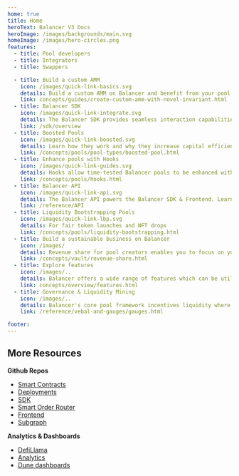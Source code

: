 ```yaml
---
home: true
title: Home
heroText: Balancer V3 Docs
heroImage: /images/backgrounds/main.svg
homeImage: /images/hero-circles.png
features:
  - title: Pool developers
  - title: Integrators
  - title: Swappers

  - title: Build a custom AMM
    icon: /images/quick-link-basics.svg
    details: Build a custom AMM on Balancer and benefit from your pool being fully integrated in the DeFi ecosystem
    link: concepts/guides/create-custom-amm-with-novel-invariant.html
  - title: Balancer SDK
    icon: /images/quick-link-integrate.svg
    details: The Balancer SDK provides seamless interaction capabilities with Balancer in Javascript
    link: /sdk/overview
  - title: Boosted Pools
    icon: /images/quick-link-boosted.svg
    details: Learn how they work and why they increase capital efficiency
    link: /concepts/pools/pool-types/boosted-pool.html
  - title: Enhance pools with Hooks
    icon: /images/quick-link-guides.svg
    details: Hooks allow time-tested Balancer pools to be enhanced with functionalities your protocol requires
    link: /concepts/pools/hooks.html
  - title: Balancer API
    icon: /images/quick-link-api.svg
    details: The Balancer API powers the Balancer SDK & Frontend. Learn how to use it to fetch optimized trade paths 
    link: /reference/API
  - title: Liquidity Bootstrapping Pools
    icon: /images/quick-link-lbp.svg
    details: For fair token launches and NFT drops
    link: /concepts/pools/liquidity-bootstrapping.html
  - title: Build a sustainable business on Balancer
    icon: /images/
    details: Revenue share for pool creators enables you to focus on your protocols value proposition while your pool lives within the Balancer ecosystem
    link: /concepts/vault/revenue-share.html
  - title: Explore features
    icon: /images/..
    details: Balancer offers a wide range of features which can be utilized by various DeFi participants
    link: concepts/overview/features.html
  - title: Governance & Liquidity Mining
    icon: /images/..
    details: Balancer's core pool framework incentives liquidity where it drives the best impact on protocol revenue
    link: /reference/vebal-and-gauges/gauges.html

footer:
---
```


## More Resources

**Github Repos**

- [Smart Contracts](https://github.com/balancer/balancer-v2-monorepo)
- [Deployments](https://github.com/balancer/balancer-deployments)
- [SDK](https://github.com/balancer/balancer-sdk)
- [Smart Order Router](https://github.com/balancer/balancer-sor)
- [Frontend](https://github.com/balancer/frontend-v2)
- [Subgraph](https://github.com/balancer/balancer-subgraph-v2)

**Analytics & Dashboards**

- [DefiLlama](https://defillama.com/protocol/balancer)
- [Analytics](https://balancer.defilytica.com/)
- [Dune dashboards](https://dune.com/browse/dashboards?team=balancer)
